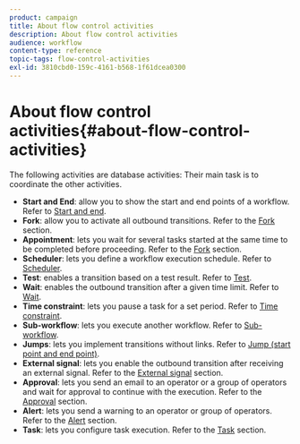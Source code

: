 ```yaml
---
product: campaign
title: About flow control activities
description: About flow control activities
audience: workflow
content-type: reference
topic-tags: flow-control-activities
exl-id: 3810cbd0-159c-4161-b568-1f61dcea0300
---
```

# About flow control activities{#about-flow-control-activities}

The following activities are database activities: Their main task is to coordinate the other activities.

* **Start and End**: allow you to show the start and end points of a workflow. Refer to [Start and end](../../workflow/using/start-and-end.md).
* **Fork**: allow you to activate all outbound transitions. Refer to the [Fork](../../workflow/using/fork.md) section.
* **Appointment**: lets you wait for several tasks started at the same time to be completed before proceeding. Refer to the [Fork](../../workflow/using/fork.md) section.
* **Scheduler**: lets you define a workflow execution schedule. Refer to [Scheduler](../../workflow/using/scheduler.md).
* **Test**: enables a transition based on a test result. Refer to [Test](../../workflow/using/test.md).
* **Wait**: enables the outbound transition after a given time limit. Refer to [Wait](../../workflow/using/wait.md).
* **Time constraint**: lets you pause a task for a set period. Refer to [Time constraint](../../workflow/using/time-constraint.md).
* **Sub-workflow**: lets you execute another workflow. Refer to [Sub-workflow](../../workflow/using/sub-workflow.md).
* **Jumps**: lets you implement transitions without links. Refer to [Jump (start point and end point)](../../workflow/using/jump--start-point-and-end-point-.md).
* **External signal**: lets you enable the outbound transition after receiving an external signal. Refer to the [External signal](../../workflow/using/external-signal.md) section.
* **Approval**: lets you send an email to an operator or a group of operators and wait for approval to continue with the execution. Refer to the [Approval](../../workflow/using/approval.md) section.
* **Alert**: lets you send a warning to an operator or group of operators. Refer to the [Alert](../../workflow/using/alert.md) section.
* **Task**: lets you configure task execution. Refer to the [Task](../../workflow/using/task.md) section.
